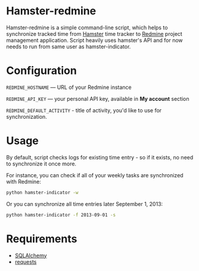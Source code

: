 # Hamster-redmine

Hamster-redmine is a simple command-line script, which helps to synchronize tracked time from [Hamster](http://projecthamster.wordpress.com/) time tracker to [Redmine](http://www.redmine.org/) project management application. Script heavily uses hamster's API and for now needs to run from same user as hamster-indicator.

# Configuration

`REDMINE_HOSTNAME` — URL of your Redmine instance

`REDMINE_API_KEY` — your personal API key, available in **My account** section

`REDMINE_DEFAULT_ACTIVITY` - title of activity, you'd like to use for synchronization.

# Usage

By default, script checks logs for existing time entry - so if it exists, no need to synchronize it once more.

For instance, you can check if all of your weekly tasks are synchronized with Redmine:  

```bash
python hamster-indicator -w
```

Or you can synchronize all time entries later September 1, 2013:

```bash
python hamster-indicator -f 2013-09-01 -s
```

# Requirements
* [SQLAlchemy](https://github.com/zzzeek/sqlalchemy)
* [requests](https://github.com/kennethreitz/requests)
